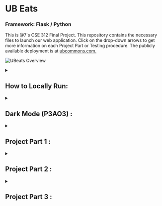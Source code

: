 # UB Eats
### Framework: Flask / Python
This is @7's CSE 312 Final Project. This repository contains the necessary files to launch our web application. Click on the drop-down arrows to get more information on each Project Part or Testing procedure. The publicly available deployment is at <a href="https://ubcommons.com" target="_blank">ubcommons.com.</a>

![UBeats Overview](static/video/docker.gif)

</details> <details> <summary> <h2> How to Locally Run: </h2></summary>

Clone the repository:

```bash
git clone git@github.com:h3rogam3r8/cse-312.git
cd cse-312
```

In the Terminal:

```bash
docker compose up --build --force-recreate
```
</details> <details> <summary> <h2> Dark Mode (P3AO3) : </h2></summary>

<h3> Description: </h3>

```bash
Dark mode is an additional theme that allows users to enjoy our website without added strain 
on their eyes, especially during low-light conditions.
```

<h3> Testing Procedure: </h3>

```bash
1. Navigate to ubcommons.com.
2. Click on the Dark Mode button and verify your screen is now displaying a dark mode.
3. Click on the Light Mode button and verify your screen has gone back to light mode.
4. Click on another restaurant page and repeat steps 2 and 3.
5. Click on the Dark Mode button again.
6. Next, click on another restaurant page and ensure you are still displaying dark mode.
7. Login and Register an account.
8. Once logged in, repeat steps 1 through 5.
```

</details> <details> <summary> <h2>Project Part 1 : </h2></summary>

### September 27 - October 5: Application Objective 1
- [x] **Arnav** - ~~CSS~~
- [x] **Ash** - ~~JavaScript~~
- [x] **Naomi** - ~~JavaScript~~
- [x] **Eric** - ~~HTML~~
- [x] **Orn** - ~~HTML~~

### October 6 - October 15: Application Objective 2
- [x] **Arnav** - ~~Logout Backend/Misc~~
- [x] **Ash** - ~~Registration Backend~~
- [x] **Naomi** - ~~Registration HTML~~
- [x] **Eric** - ~~Login Backend~~
- [x] **Orn** - ~~Login HTML~~

### October 16 - October 25: Application Objective 3
- [x] **Arnav** - ~~Like & Dislike Backend~~
- [x] **Ash** - ~~Comment & Reply Backend~~
- [x] **Naomi** - ~~Comment & Reply Backend~~
- [x] **Eric** - ~~Comment & Reply / Like & Dislike Misc~~
- [x] **Orn** - ~~Restaurant Reviews HTML~~

### October 26 - October 27: Final Testing
- [x] ~~Address Potential Security Issues~~
- [x] ~~Address Potential Docker Issues~~
- [x] ~~Address Potential Bugs~~

---
~~### Final Deadline: **Monday, October 28, 9:00 AM**~~
> ~~🟥 **(This is the final deadline)** 🟥~~

</details> <details> <summary> <h2>Project Part 2 : </h2></summary>

### October 28 - November 3: Application Objective 1
- [x] **Arnav** - ~~Profile Pictures (Could not finish in time)~~
- [x] **Ash** - ~~Comment Images~~
- [x] **Naomi** - ~~Break Week~~
- [x] **Eric** - ~~Break Week~~
- [x] **Orn** - ~~Break Week~~

### November 4 - November 15: Application Objective 2
- [x] **Arnav** - ~~Break Week~~
- [x] **Ash** - ~~Break Week~~
- [x] **Naomi** - ~~Websocket Interactions~~
- [x] **Eric** - ~~Break Week~~
- [x] **Orn** - ~~Break Week~~

### November 16 - November 16: Application Objective 3
- [x] **Arnav** - Deployment
- [x] **Ash** - Deployment
- [x] **Naomi** - Deployment
- [x] **Eric** - Deployment
- [x] **Orn** - Deployment

### November 17 - November 17: Final Testing
- [x] ~~Address Potential Security Issues~~
- [x] ~~Address Potential Docker Issues~~
- [x] ~~Address Potential Bugs~~

</details> <details> <summary> <h2>Project Part 3 : </h2></summary>

### November 18 - November 21: Application Objective 1
- [x] **Arnav** - ~~Break Week~~
- [x] **Ash** - ~~Break Week~~
- [x] **Naomi** - ~~Break Week~~
- [x] **Eric** - ~~Break Week~~
- [x] **Orn** - ~~Voting using Time~~

### November 22 - November 27: Application Objective 2
- [x] **Arnav** - ~~Break Week~~
- [x] **Ash** - ~~Break Week~~
- [x] **Naomi** - ~~Break Week~~
- [x] **Eric** - ~~DoS Protection~~
- [x] **Orn** - ~~Break Week~~

### November 28 - November 30: Application Objective 3
- [x] **Arnav** - ~~Dark Mode~~
- [x] **Ash** - ~~Break Week~~
- [x] **Naomi** - ~~Break Week~~
- [x] **Eric** - ~~Break Week~~
- [x] **Orn** - ~~Break Week~~

### November 30 - December 1: Final Testing
- [x] ~~Address Potential Security Issues~~
- [x] ~~Address Potential Docker Issues~~
- [x] ~~Address Potential Bugs~~

---
~~### Final Deadline: **Monday, December 2, 9:00 AM**~~
~~> 🟥 **(This is the final deadline **AND** our Presentation Day!)** 🟥~~
